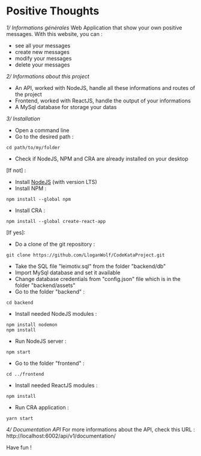# Positive Thoughts
*1/ Informations générales*
Web Application that show your own positive messages. With this website, you can :
   - see all your messages
   - create new messages
   - modify your messages
   - delete your messages

*2/ Informations about this project*
   - An API, worked with NodeJS, handle all these informations and routes of the project
   - Frontend, worked with ReactJS, handle the output of your informations
   - A MySql database for storage your datas

*3/ Installation*
- Open a command line
- Go to the desired path :
```
cd path/to/my/folder
```
- Check if NodeJS, NPM and CRA are already installed on your desktop

[If not] :
   - Install [NodeJS](https://nodejs.org/en/) (with version LTS)
   - Install NPM :
   ```
   npm install --global npm
   ```
   - Install CRA :
   ```
   npm install --global create-react-app
   ```

[If yes]:
   - Do a clone of the git repository :
   ```
   git clone https://github.com/LloganWolf/CodeKataProject.git
   ```
   - Take the SQL file "leimotiv.sql" from the folder "backend/db"
   - Import MySql database and set it available
   - Change database credentials from "config.json" file which is in the folder "backend/assets"
   - Go to the folder "backend" :
   ```
   cd backend
   ```
   - Install needed NodeJS modules :
   ```
   npm install nodemon
   npm install
   ```
   - Run NodeJS server : 
   ```
   npm start
   ```
   - Go to the folder "frontend" : 
   ```
   cd ../frontend
   ```
   - Install needed ReactJS modules : 
   ```
   npm install
   ```
   - Run CRA application : 
   ```
   yarn start
   ```
   
   *4/ Documentation API*
   For more informations about the API, check this URL : http://localhost:6002/api/v1/documentation/

Have fun !

